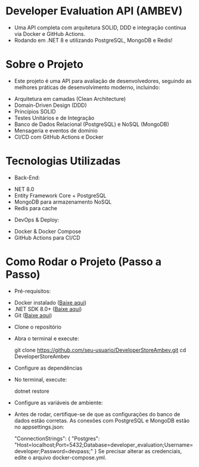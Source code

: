 # Developer Evaluation API (AMBEV)
- Uma API completa com arquitetura SOLID, DDD e integração contínua via Docker e GitHub Actions.
- Rodando em .NET 8 e utilizando PostgreSQL, MongoDB e Redis!

# Sobre o Projeto
- Este projeto é uma API para avaliação de desenvolvedores, seguindo as melhores práticas de desenvolvimento moderno, incluindo:

* Arquitetura em camadas (Clean Architecture)
* Domain-Driven Design (DDD)
* Princípios SOLID
* Testes Unitários e de Integração
* Banco de Dados Relacional (PostgreSQL) e NoSQL (MongoDB)
* Mensageria e eventos de domínio
* CI/CD com GitHub Actions e Docker


# Tecnologias Utilizadas
- Back-End:
* NET 8.0
* Entity Framework Core + PostgreSQL
* MongoDB para armazenamento NoSQL
* Redis para cache

- DevOps & Deploy:
* Docker & Docker Compose
* GitHub Actions para CI/CD

# Como Rodar o Projeto (Passo a Passo)

- Pré-requisitos:

* Docker instalado ([Baixe aqui](https://www.docker.com))
* .NET SDK 8.0+ ([Baixe aqui](https://dotnet.microsoft.com/pt-br/download/dotnet/8.0))
* Git ([Baixe aqui](https://git-scm.com/downloads))

- Clone o repositório
* Abra o terminal e execute:

    git clone https://github.com/seu-usuario/DeveloperStoreAmbev.git
    cd DeveloperStoreAmbev

- Configure as dependências
* No terminal, execute:

    dotnet restore

-  Configure as variáveis de ambiente:
* Antes de rodar, certifique-se de que as configurações do banco de dados estão corretas.
As conexões com PostgreSQL e MongoDB estão no appsettings.json:

    "ConnectionStrings": {
        "Postgres": "Host=localhost;Port=5432;Database=developer_evaluation;Username=developer;Password=devpass;"
    }
Se precisar alterar as credenciais, edite o arquivo docker-compose.yml.

